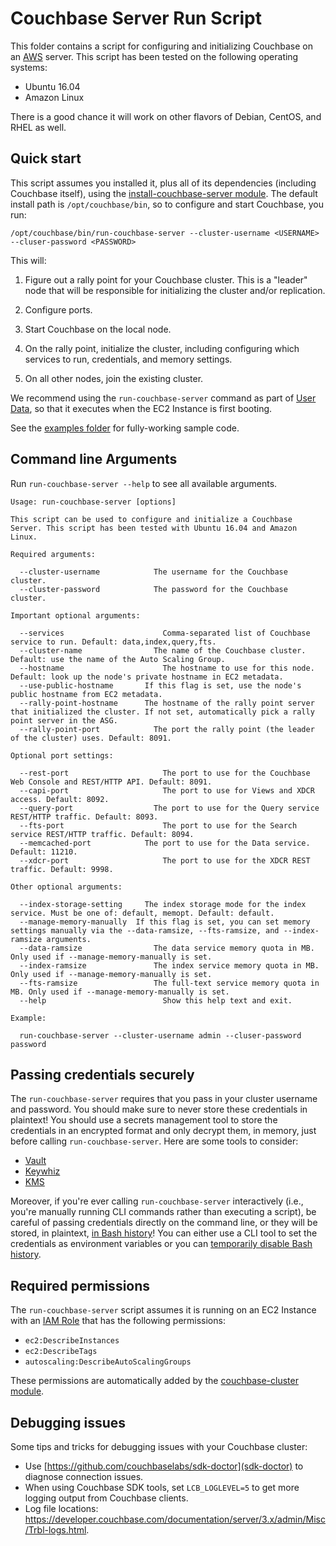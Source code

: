 # Couchbase Server Run Script

This folder contains a script for configuring and initializing Couchbase on an [AWS](https://aws.amazon.com/) server. 
This script has been tested on the following operating systems:

* Ubuntu 16.04
* Amazon Linux

There is a good chance it will work on other flavors of Debian, CentOS, and RHEL as well.




## Quick start

This script assumes you installed it, plus all of its dependencies (including Couchbase itself), using the 
[install-couchbase-server module](https://github.com/gruntwork-io/terraform-aws-couchbase/tree/master/modules/install-couchbase-server). 
The default install path is `/opt/couchbase/bin`, so to configure and start Couchbase, you run:

```
/opt/couchbase/bin/run-couchbase-server --cluster-username <USERNAME> --cluser-password <PASSWORD>
```

This will:

1. Figure out a rally point for your Couchbase cluster. This is a "leader" node that will be responsible for 
   initializing the cluster and/or replication.

1. Configure ports.

1. Start Couchbase on the local node.
   
1. On the rally point, initialize the cluster, including configuring which services to run, credentials, and memory 
   settings.

1. On all other nodes, join the existing cluster.

We recommend using the `run-couchbase-server` command as part of [User 
Data](http://docs.aws.amazon.com/AWSEC2/latest/UserGuide/user-data.html#user-data-shell-scripts), so that it executes
when the EC2 Instance is first booting. 

See the [examples folder](https://github.com/gruntwork-io/terraform-aws-couchbase/tree/master/examples) for 
fully-working sample code.




## Command line Arguments

Run `run-couchbase-server --help` to see all available arguments.

```
Usage: run-couchbase-server [options]

This script can be used to configure and initialize a Couchbase Server. This script has been tested with Ubuntu 16.04 and Amazon Linux.

Required arguments:

  --cluster-username		    The username for the Couchbase cluster.
  --cluster-password		    The password for the Couchbase cluster.

Important optional arguments:

  --services			          Comma-separated list of Couchbase service to run. Default: data,index,query,fts.
  --cluster-name		        The name of the Couchbase cluster. Default: use the name of the Auto Scaling Group.
  --hostname			          The hostname to use for this node. Default: look up the node's private hostname in EC2 metadata.
  --use-public-hostname		  If this flag is set, use the node's public hostname from EC2 metadata.
  --rally-point-hostname	  The hostname of the rally point server that initialized the cluster. If not set, automatically pick a rally point server in the ASG.
  --rally-point-port		    The port the rally point (the leader of the cluster) uses. Default: 8091.

Optional port settings:

  --rest-port			          The port to use for the Couchbase Web Console and REST/HTTP API. Default: 8091.
  --capi-port			          The port to use for Views and XDCR access. Default: 8092.
  --query-port			        The port to use for the Query service REST/HTTP traffic. Default: 8093.
  --fts-port			          The port to use for the Search service REST/HTTP traffic. Default: 8094.
  --memcached-port		      The port to use for the Data service. Default: 11210.
  --xdcr-port			          The port to use for the XDCR REST traffic. Default: 9998.

Other optional arguments:

  --index-storage-setting	  The index storage mode for the index service. Must be one of: default, memopt. Default: default.
  --manage-memory-manually  If this flag is set, you can set memory settings manually via the --data-ramsize, --fts-ramsize, and --index-ramsize arguments.
  --data-ramsize		        The data service memory quota in MB. Only used if --manage-memory-manually is set.
  --index-ramsize		        The index service memory quota in MB. Only used if --manage-memory-manually is set.
  --fts-ramsize			        The full-text service memory quota in MB. Only used if --manage-memory-manually is set.
  --help			              Show this help text and exit.

Example:

  run-couchbase-server --cluster-username admin --cluser-password password
```



## Passing credentials securely

The `run-couchbase-server` requires that you pass in your cluster username and password. You should make sure to never 
store these credentials in plaintext! You should use a secrets management tool to store the credentials in an encrypted
format and only decrypt them, in memory, just before calling `run-couchbase-server`. Here are some tools to consider:

* [Vault](https://www.vaultproject.io/)
* [Keywhiz](https://square.github.io/keywhiz/)
* [KMS](https://aws.amazon.com/kms/)

Moreover, if you're ever calling `run-couchbase-server` interactively (i.e., you're manually running CLI commands
rather than executing a script), be careful of passing credentials directly on the command line, or they will be 
stored, in plaintext, [in Bash 
history](https://www.digitalocean.com/community/tutorials/how-to-use-bash-history-commands-and-expansions-on-a-linux-vps)!
You can either use a CLI tool to set the credentials as environment variables or you can [temporarily disable Bash
history](https://linuxconfig.org/how-to-disable-bash-shell-commands-history-on-linux). 




## Required permissions

The `run-couchbase-server` script assumes it is running on an EC2 Instance with an [IAM 
Role](http://docs.aws.amazon.com/IAM/latest/UserGuide/id_roles.html) that has the following permissions:

* `ec2:DescribeInstances`
* `ec2:DescribeTags`
* `autoscaling:DescribeAutoScalingGroups`

These permissions are automatically added by the [couchbase-cluster 
module](https://github.com/gruntwork-io/terraform-aws-couchbase/tree/master/modules/couchbase-cluster).




## Debugging issues

Some tips and tricks for debugging issues with your Couchbase cluster:

* Use [https://github.com/couchbaselabs/sdk-doctor](sdk-doctor) to diagnose connection issues. 
* When using Couchbase SDK tools, set `LCB_LOGLEVEL=5` to get more logging output from Couchbase clients.
* Log file locations: https://developer.couchbase.com/documentation/server/3.x/admin/Misc/Trbl-logs.html.